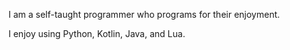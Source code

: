 I am a self-taught programmer who programs for their enjoyment.

I enjoy using Python, Kotlin, Java, and Lua.
